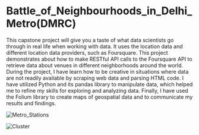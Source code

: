 # Battle_of_Neighbourhoods_in_Delhi_Metro(DMRC)
This capstone project will give you a taste of what data scientists go through in real life when working with data. It uses the location data and different location data providers, such as Foursquare. This project demonstrates about how to make RESTful API calls to the Foursquare API to retrieve data about venues in different neighborhoods around the world. 
During the project, I have learn how to be creative in situations where data are not readily available by scraping web data and parsing HTML code. I have utilized Python and its pandas library to manipulate data, which helped me to refine my skills for exploring and analyzing data. Finally, I have used the Folium library to create maps of geospatial data and to communicate my results and findings.

![Metro_Stations](https://github.com/er-sourav99/Coursera_Capstone/blob/master/location_marked.png)

![Cluster](https://github.com/er-sourav99/Coursera_Capstone/blob/master/cluster.png)
